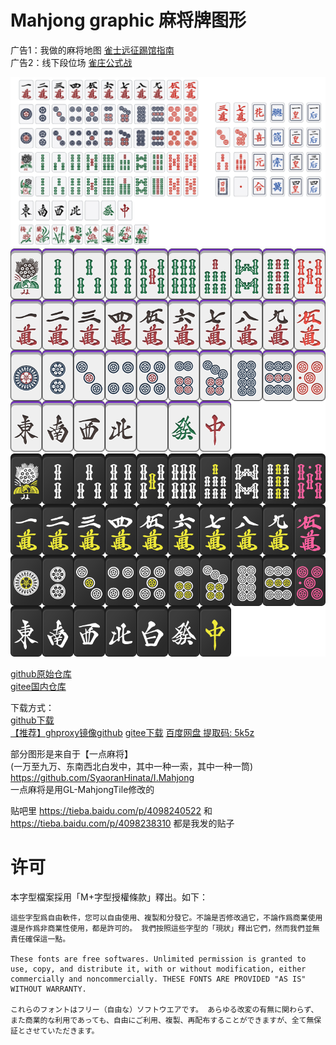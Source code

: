 # Mahjong graphic 麻将牌图形
广告1：我做的麻将地图 [雀士远征踢馆指南](https://r-mj.com/)  
广告2：线下段位场 [雀庄公式战](https://rate.r-mj.com/)

![preview](preview.png)
![preview](PNG%20位图/雀魂样式%20majsoul%20style/purple/mjui.png)
![preview](PNG%20位图/雀魂样式%20majsoul%20style/black/mjui.png)

[github原始仓库](https://github.com/lietxia/mahjong_graphic)  
[gitee国内仓库](https://gitee.com/lietxia_admin/mahjong_graphic)  

下载方式：  
[github下载](https://github.com/lietxia/mahjong_graphic/archive/refs/heads/main.zip)  
[【推荐】ghproxy镜像github](https://ghproxy.com/https://github.com/lietxia/mahjong_graphic/archive/refs/heads/main.zip)
[gitee下载](https://gitee.com/lietxia_admin/mahjong_graphic/repository/archive/main.zip)
[百度网盘 提取码: 5k5z](https://pan.baidu.com/s/1QgwsDtkfuwg1xDq7KzQwrQ?pwd=5k5z)

部分图形是来自于【一点麻将】  
(一万至九万、东南西北白发中，其中一种一索，其中一种一筒)  
https://github.com/SyaoranHinata/I.Mahjong  
一点麻将是用GL-MahjongTile修改的  

贴吧里
https://tieba.baidu.com/p/4098240522
和
https://tieba.baidu.com/p/4098238310
都是我发的贴子

# 许可
本字型檔案採用「M+字型授權條款」釋出。如下：

```
這些字型爲自由軟件，您可以自由使用、複製和分發它。不論是否修改過它，不論作爲商業使用還是作爲非商業性使用，都是許可的。 我們按照這些字型的「現狀」釋出它們，然而我們並無責任確保這一點。

These fonts are free softwares. Unlimited permission is granted to use, copy, and distribute it, with or without modification, either commercially and noncommercially. THESE FONTS ARE PROVIDED "AS IS" WITHOUT WARRANTY.

これらのフォントはフリー（自由な）ソフトウエアです。 あらゆる改変の有無に関わらず、また商業的な利用であっても、自由にご利用、複製、再配布することができますが、全て無保証とさせていただきます。
```
